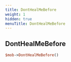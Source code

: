 ```yaml
---
title: DontHealMeBefore
weight: 1
hidden: true
menuTitle: DontHealMeBefore
---
```

## DontHealMeBefore
```perl
$mob->DontHealMeBefore()
```